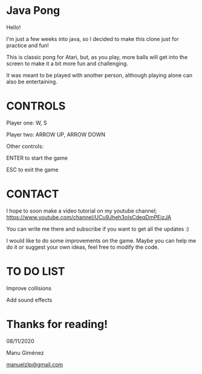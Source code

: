 # Java Pong

Hello!

I'm just a few weeks into java, so I decided to make this clone just for practice and fun!

This is classic pong for Atari, but, as you play, more balls will get into the screen to make it a bit more fun and challenging.

It was meant to be played with another person, although playing alone can also be entertaining.

# CONTROLS

Player one: W, S

Player two: ARROW UP, ARROW DOWN

Other controls:

ENTER to start the game

ESC to exit the game

# CONTACT

I hope to soon make a video tutorial on my youtube channel; https://www.youtube.com/channel/UCu9Jheh3oIsCdeqDmPEjzJA

You can write me there and subscribe if you want to get all the updates :)

I would like to do some improvements on the game. Maybe you can help me do it or suggest your own ideas, feel free to modify the code.

# TO DO LIST

Improve collisions

Add  sound effects

# Thanks for reading!

08/11/2020

Manu Giménez

manuelzlp@gmail.com



